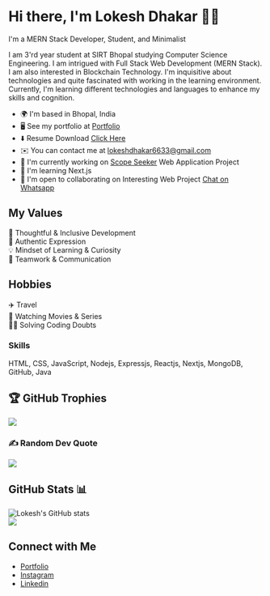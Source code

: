 # Hi there, I'm Lokesh Dhakar 👋🏻
I'm a MERN Stack Developer, Student, and Minimalist

I am 3'rd year student at SIRT Bhopal studying Computer Science Engineering. I am intrigued with Full Stack Web Development (MERN Stack). I am also interested in Blockchain Technology. I'm inquisitive about technologies and quite fascinated with working in the learning environment. Currently, I'm learning different technologies and languages to enhance my skills and cognition.

* 🌍  I'm based in Bhopal, India
* 🖥️  See my portfolio at [Portfolio](http://lokeshdhakar97.github.io/My-Portfolio/)
* ⬇️  Resume Download [Click Here](https://lokeshdhakar97.github.io/My-Portfolio/assests/LokeshDhakar.pdf)
* ✉️  You can contact me at [lokeshdhakar6633@gmail.com](mailto:lokeshdhakar6633@gmail.com)
* 🚀  I'm currently working on [Scope Seeker](https://github.com/scopeseeker/scopeseeker-frontend) Web Application Project
* 🧠  I'm learning Next.js
* 🤝  I'm open to collaborating on Interesting Web Project [Chat on Whatsapp](https://wa.link/7qavf7)

## My Values
🧠 Thoughtful & Inclusive Development <br/>
🖤 Authentic Expression <br/>
💡 Mindset of Learning & Curiosity <br/>
🙌 Teamwork & Communication

## Hobbies
✈️ Travel<br/>
🎥 Watching Movies & Series</br>
🧑‍🏫 Solving Coding Doubts</br>

### Skills
HTML, CSS, JavaScript, Nodejs, Expressjs, Reactjs, Nextjs, MongoDB, GitHub, Java


## 🏆 GitHub Trophies
![](https://github-profile-trophy.vercel.app/?username=lokeshdhakar97&theme=onedark&no-frame=false&no-bg=true&margin-w=4)

### ✍️ Random Dev Quote
![](https://quotes-github-readme.vercel.app/api?type=vetical&theme=radical)

## GitHub Stats 📊
![Lokesh's GitHub stats](https://github-profile-summary-cards.vercel.app/api/cards/profile-details?username=lokeshdhakar97&theme=dark&hide_border=true)<br>
![](https://github-readme-streak-stats.herokuapp.com/?user=lokeshdhakar97&theme=dark&hide_border=true)<br>

## Connect with Me
- [Portfolio](https://lokeshdhakar97.github.io/My-Portfolio/) <br/>
- [Instagram](https://www.instagram.com/developer_lokesh/) <br/>
- [Linkedin](https://www.linkedin.com/in/lokesh-dhakar/) <br/>